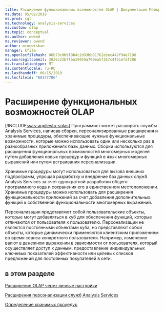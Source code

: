 ```yaml
---
title: Расширение функциональных возможностей OLAP | Документация Майкрософт
ms.date: 05/02/2018
ms.prod: sql
ms.technology: analysis-services
ms.custom: olap
ms.topic: conceptual
ms.author: owend
ms.reviewer: owend
author: minewiskan
manager: kfile
ms.openlocfilehash: 06b73c0b9f8b4c2d93bb81762ebec442f94e7198
ms.sourcegitcommit: 3026c22b7fba19059a769ea5f367c4f51efaf286
ms.translationtype: MT
ms.contentlocale: ru-RU
ms.lasthandoff: 06/15/2019
ms.locfileid: "68177786"
---
```

# <a name="extending-olap-functionality"></a>Расширение функциональных возможностей OLAP
[!INCLUDE[ssas-appliesto-sqlas](../../../includes/ssas-appliesto-sqlas.md)]
  Программист может расширять службы Analysis Services, написав сборки, персонализированные расширения и хранимые процедуры, обеспечивающие нужные функциональные возможности, которые можно использовать один или несколько раз в разнообразных приложениях базы данных. Сборки используются для расширения функциональных возможностей многомерных моделей путем добавления новых процедур и функций в язык многомерных выражений или путем встраивания персонализации.  
  
 Хранимые процедуры могут использоваться для вызова внешних подпрограмм, упрощая разработку и внедрение баз данных служб Analysis Services за счет однократной разработки общего программного кода и сохранения его в единственном местоположении. Хранимые процедуры можно использовать для расширения функциональности приложений за счет добавления дополнительных функций к собственной функциональности многомерных выражений.  
  
 Персонализации представляют собой пользовательские объекты, которые могут добавляться в куб для обеспечения функций, которые отличаются от пользователя к пользователю. Персонализации не являются постоянными объектами куба, но представляют собой объекты, которые динамически применяются клиентским приложением во время сеанса конкретного пользователя. Например, изменение валют в денежном выражении в зависимости от пользователя, который осуществляет доступ к данным, предоставление индивидуальных ключевых показателей эффективности или целевых списков предложений для постоянных покупателей в сети.  
  
## <a name="in-this-section"></a>в этом разделе  
 [Расширение OLAP через личные настройки](../../../analysis-services/multidimensional-models/extending-olap/extending-olap-through-personalizations.md)  
  
 [Расширения персонализации служб Analysis Services](../../../analysis-services/multidimensional-models/extending-olap/analysis-services-personalization-extensions.md)  
  
 [Определение хранимых процедур](../../../analysis-services/multidimensional-models-extending-olap-stored-procedures/defining-stored-procedures.md)  
  
  
